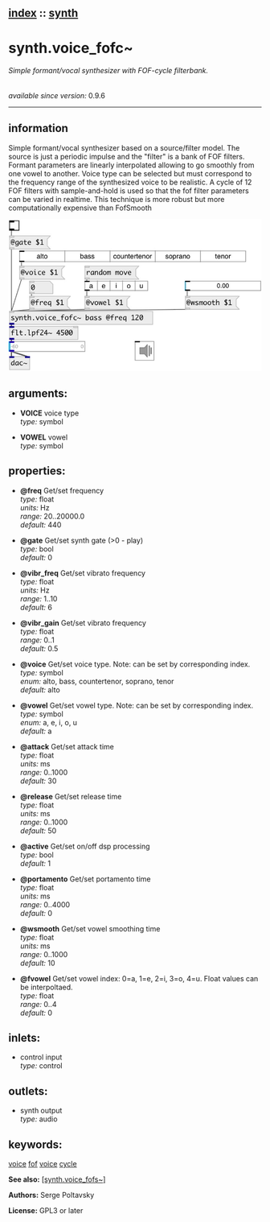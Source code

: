 [index](index.html) :: [synth](category_synth.html)
---

# synth.voice_fofc~

###### Simple formant/vocal synthesizer with FOF-cycle filterbank.

*available since version:* 0.9.6

---


## information
Simple formant/vocal synthesizer based on a source/filter model. The source is just a periodic impulse and the &#34;filter&#34; is a bank of FOF filters. Formant parameters are linearly interpolated allowing to go smoothly from one vowel to another. Voice type can be selected but must correspond to the frequency range of the synthesized voice to be realistic. A cycle of 12 FOF filters with sample-and-hold is used so that the fof filter parameters can be varied in realtime. This technique is more robust but more computationally expensive than FofSmooth


[![example](../examples/img/synth.voice_fofc~.jpg)](../examples/pd/synth.voice_fofc~.pd)



## arguments:

* **VOICE**
voice type<br>
_type:_ symbol<br>

* **VOWEL**
vowel<br>
_type:_ symbol<br>





## properties:

* **@freq** 
Get/set frequency<br>
_type:_ float<br>
_units:_ Hz<br>
_range:_ 20..20000.0<br>
_default:_ 440<br>

* **@gate** 
Get/set synth gate (&gt;0 - play)<br>
_type:_ bool<br>
_default:_ 0<br>

* **@vibr_freq** 
Get/set vibrato frequency<br>
_type:_ float<br>
_units:_ Hz<br>
_range:_ 1..10<br>
_default:_ 6<br>

* **@vibr_gain** 
Get/set vibrato frequency<br>
_type:_ float<br>
_range:_ 0..1<br>
_default:_ 0.5<br>

* **@voice** 
Get/set voice type. Note: can be set by corresponding index.<br>
_type:_ symbol<br>
_enum:_ alto, bass, countertenor, soprano, tenor<br>
_default:_ alto<br>

* **@vowel** 
Get/set vowel type. Note: can be set by corresponding index.<br>
_type:_ symbol<br>
_enum:_ a, e, i, o, u<br>
_default:_ a<br>

* **@attack** 
Get/set attack time<br>
_type:_ float<br>
_units:_ ms<br>
_range:_ 0..1000<br>
_default:_ 30<br>

* **@release** 
Get/set release time<br>
_type:_ float<br>
_units:_ ms<br>
_range:_ 0..1000<br>
_default:_ 50<br>

* **@active** 
Get/set on/off dsp processing<br>
_type:_ bool<br>
_default:_ 1<br>

* **@portamento** 
Get/set portamento time<br>
_type:_ float<br>
_units:_ ms<br>
_range:_ 0..4000<br>
_default:_ 0<br>

* **@wsmooth** 
Get/set vowel smoothing time<br>
_type:_ float<br>
_units:_ ms<br>
_range:_ 0..1000<br>
_default:_ 10<br>

* **@fvowel** 
Get/set vowel index: 0=a, 1=e, 2=i, 3=o, 4=u. Float values can be interpoltaed.<br>
_type:_ float<br>
_range:_ 0..4<br>
_default:_ 0<br>



## inlets:

* control input<br>
_type:_ control



## outlets:

* synth output<br>
_type:_ audio



## keywords:

[voice](keywords/voice.html)
[fof](keywords/fof.html)
[voice](keywords/voice.html)
[cycle](keywords/cycle.html)



**See also:**
[\[synth.voice_fofs~\]](synth.voice_fofs~.html)




**Authors:** Serge Poltavsky




**License:** GPL3 or later





